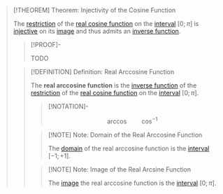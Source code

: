 >[!THEOREM] Theorem: Injectivity of the Cosine Function
>
>The [restriction](../../../../../Functions/Restriction.md) of the [real cosine function](../../Real%20Cosine%20Function/Real%20Cosine%20Function.md) on the [interval](../../../../../../../Set%20Theory/Ordering/Intervals.md) $[0;\pi]$ is [injective](../../../../../Functions/Types%20of%20Functions/Injection.md) on its [image](../../../../../Functions/index.md) and thus admits an [inverse function](../../../../../Functions/Types%20of%20Functions/Injection.md).
>
>>[!PROOF]-
>>
>>TODO
>>
>
>>[!DEFINITION] Definition: Real Arccosine Function
>>
>>The **real arccosine function** is the [inverse function](../../../../../Functions/Types%20of%20Functions/Injection.md) of the [restriction](../../../../../Functions/Restriction.md) of the [real cosine function](../../Real%20Cosine%20Function/Real%20Cosine%20Function.md) on the [interval](../../../../../../../Set%20Theory/Ordering/Intervals.md) $[0;\pi]$.
>>
>>>[!NOTATION]-
>>>
>>>$$
>>>\arccos \qquad \cos^{-1}
>>>$$
>>>
>>
>>>[!NOTE] Note: Domain of the Real Arccosine Function
>>>
>>>The [domain](../../../../../Functions/index.md) of the real arccosine function is the [interval](../../../../../../../Set%20Theory/Ordering/Intervals.md) $[-1; +1]$.
>>>
>>
>>>[!NOTE] Note: Image of the Real Arcsine Function
>>>
>>>The [image](../../../../../Functions/index.md) the real arccosine function is the [interval](../../../../../../../Set%20Theory/Ordering/Intervals.md) $[0; \pi]$.
>>>
>>
>